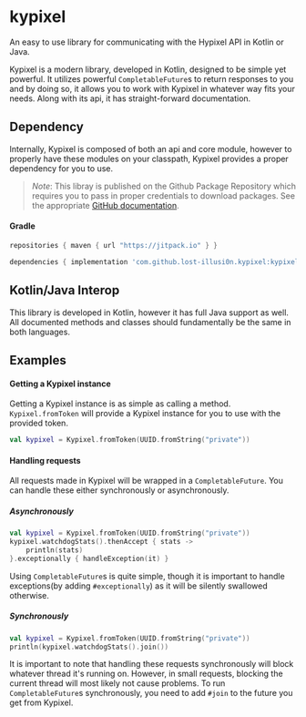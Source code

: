 # kypixel
An easy to use library for communicating with the Hypixel API in Kotlin or Java.

Kypixel is a modern library, developed in Kotlin, designed to be simple yet powerful. It utilizes powerful ``CompletableFuture``s to return responses to you and by doing so, it allows you to work with Kypixel in whatever way fits your needs. Along with its api, it has straight-forward documentation.

## Dependency
Internally, Kypixel is composed of both an api and core module, however to properly have these modules on your classpath, Kypixel provides a proper dependency for you to use.

> *Note*:
> This libray is published on the Github Package Repository which requires you to pass in proper credentials to download packages. See the appropriate [GitHub documentation](https://docs.github.com/en/free-pro-team@latest/packages/using-github-packages-with-your-projects-ecosystem/configuring-gradle-for-use-with-github-packages).

#### Gradle
```groovy
repositories { maven { url "https://jitpack.io" } }

dependencies { implementation 'com.github.lost-illusi0n.kypixel:kypixel:1.0.1' }
```

## Kotlin/Java Interop
This library is developed in Kotlin, however it has full Java support as well. All documented methods and classes should fundamentally be the same in both languages.

## Examples
#### Getting a Kypixel instance
Getting a Kypixel instance is as simple as calling a method. ``Kypixel.fromToken`` will provide a Kypixel instance for you to use with the provided token.
```kotlin
val kypixel = Kypixel.fromToken(UUID.fromString("private"))
```
#### Handling requests
All requests made in Kypixel will be wrapped in a ``CompletableFuture``. You can handle these either synchronously or asynchronously.
##### Asynchronously
```kotlin
val kypixel = Kypixel.fromToken(UUID.fromString("private"))
kypixel.watchdogStats().thenAccept { stats ->
    println(stats)
}.exceptionally { handleException(it) }
```
Using ``CompletableFuture``s is quite simple, though it is important to handle exceptions(by adding ``#exceptionally``) as it will be silently swallowed otherwise.
##### Synchronously
```kotlin
val kypixel = Kypixel.fromToken(UUID.fromString("private"))
println(kypixel.watchdogStats().join())
```
It is important to note that handling these requests synchronously will block whatever thread it's running on. However, in small requests, blocking the current thread will most likely not cause problems. To run ``CompletableFuture``s synchronously, you need to add ``#join`` to the future you get from Kypixel. 